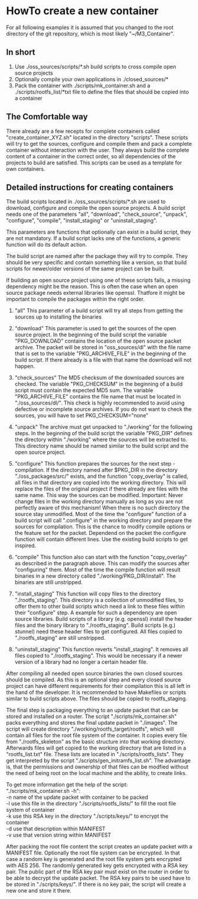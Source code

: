 HowTo create a new container
============================

For all following examples it is assumed that you changed to the root directory of the git repository, which is most likely "~/M3_Container".

In short
--------
1. Use ./oss_sources/scripts/*.sh build scripts to cross compile open source projects
2. Optionally compile your own applications in ./closed_sources/*
3. Pack the container with ./scripts/mk_container.sh and a ./scripts/rootfs_list/*txt file to define the files that should be copied into a container


The Comfortable way
-------------------
There already are a few recepts for complete containers called "create_container_XYZ.sh" located in the directory "scripts". These scripts will try to get the sources, configure and compile them and pack a complete container without interaction with the user. They always build the complete content of a container in the correct order, so all dependencies of the projects to build are satisfied. This scripts can be used as a template for own containers.


Detailed instructions for creating containers
---------------------------------------------
The build scripts located in ./oss_sources/scripts/*.sh are used to download, configure and compile the open source projects. A build script needs one of the parameters "all", "download", "check_source", "unpack", "configure", "compile", "install_staging" or "uninstall_staging".

This parameters are functions that optionally can exist in a build script, they are not mandatory. If a build script lacks one of the functions, a generic function will do its default action.

The build script are named after the package they will try to compile. They should be very specific and contain something like a version, so that build scripts for newer/older versions of the same project can be built.

If building an open source project using one of these scripts fails, a missing dependency might be the reason. This is often the case when an open source package needs external libraries like openssl. Thatfore it might be important to compile the packages within the right order.

1.  "all"
    This parameter of a build script will try all steps from getting the sources up to installing the binaries

2.  "download"
    This parameter is used to get the sources of the open source project. In the beginning of the build script the variable "PKG_DOWNLOAD" contains the location of the open source packet archive. The packet will be stored in "oss_sources/dl" with the file name that is set to the variable "PKG_ARCHIVE_FILE" in the beginning of the build script. If there already is a file with that name the download will not happen.
    
3.  "check_sources"
    The MD5 checksum of the downloaded sources are checked. The variable "PKG_CHECKSUM" in the beginning of a build script must contain the expected MD5 sum. The variable "PKG_ARCHIVE_FILE" contains the file name that must be located in "./oss_sources/dl/". This check is highly recommended to avoid using defective or incomplete source archives. If you do not want to check the sources, you will have to set PKG_CHECKSUM="none" 

4.  "unpack"
    The archive must get unpacked to "./working" for the following steps. In the beginning of the build script the variable "PKG_DIR" defines the directory within "./working" where the sources will be extracted to. This directory name should be named similar to the build script and the open source project.
    
5.  "configure"
    This function prepares the sources for the next step - compilation. If the directory named after $PKG_DIR in the directory "./oss_packages/src/" exists, and the function "copy_overlay" is called, all files in that directory are copied into the working directory. This will replace the files of the original project if there already are files with the same name. This way the sources can be modified. Important: Never change files in the working directory manually as long as you are not perfectly aware of this mechanism! When there is no such directory the source stay unmodified. Most of the time the "configure" function of a build script will call ".configure" in the working directory and prepare the sources for compilation. This is the chance to modify compile options or the feature set for the packet. Dependend on the packet the configure function will contain different lines. Use the existing build scripts to get inspired.
    
6. "compile"
    This function also can start with the function "copy_overlay" as described in the paragraph above. This can modify the sources after "configuring" them. Most of the time the compile function will result binaries in a new directory called "./working/PKG_DIR/install". The binaries are still unstripped.
    
7. "install_staging"
    This function will copy files to the directory "./rootfs_staging". This directory is a collection of unmodified files, to offer them to other build scripts which need a link to these files within their "configure" step. A example for such a dependency are open source libraries. Build scripts of a library (e.g. openssl) install the header files and the binary library to "./rootfs_staging". Build scripts (e.g.) stunnel) need these header files to get configured. All files copied to "./rootfs_staging" are still unstripped.
    
8. "uninstall_staging"
    This function reverts "install_staging". It removes all files copied to "./rootfs_staging". This would be necessary if a newer version of a library had no longer a certain header file.

After compiling all needed open source binaries the own closed sources should be compiled. As this is an optional step and every closed source project can have different requirements for their compilation this is all left in the hand of the developer. It is recommended to have Makefiles or scripts similar to build scripts above. The files should be copied to rootfs_staging.

The final step is packaging everything to an update packet that can be stored and installed on a router. The script "./scripts/mk_container.sh" packs everything and stores the final update packet in "./images". The script will create directory "./working/rootfs_target/rootfs", which will contain all files for the root file system of the container. It copies every file from "./rootfs_skeleton" as the basic structure into that working directory. Afterwards files will get copied to the working directory that are listed in a "rootfs_list.txt" file. These lists are located in "./scripts/rootfs_lists". They get interpreted by the script "./scripts/gen_initramfs_list.sh". The advantage is, that the permissions and ownership of that files can be modfied without the need of being root on the local machine and the ability, to create links.

To get more information get the help of the script: "./scripts/mk_container.sh -h":  
    -n  name of the update packet with container to be packed  
    -l  use this file in the directory "./scripts/rootfs_lists/" to fill the root file system of container  
    -k  use this RSA key in the directory "./scripts/keys/" to encrypt the container  
    -d  use that description within MANIFEST  
    -v  use that version string within MANIFEST  

After packing the root file content the script creates an update packet with a MANIFEST file. Optionally the root file system can be encrypted. In that case a random key is generated and the root file system gets encrypted with AES 256. The randomly generated key gets encrypted with a RSA key pair. The public part of the RSA key pair must exist on the router in order to be able to decrypt the update packet. The RSA key pairs to be used have to be stored in "./scripts/keys/". If there is no key pair, the script will create a new one and store it there.    
